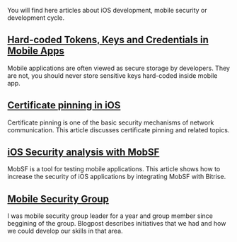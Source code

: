 You will find here articles about iOS development, mobile security or development cycle.

## [Hard-coded Tokens, Keys and Credentials in Mobile Apps](https://www.netguru.com/blog/hardcoded-keys-storage-mobile-app)
Mobile applications are often viewed as secure storage by developers. They are not, you should never store sensitive keys hard-coded inside mobile app.

## [Certificate pinning in iOS](https://www.netguru.com/codestories/certificate-pinning-in-ios)
Certificate pinning is one of the basic security mechanisms of network communication. This article discusses certificate pinning and related topics. 

## [iOS Security analysis with MobSF](https://www.netguru.com/codestories/ios-security-analysis-with-mobsf)
MobSF is a tool for testing mobile applications. This article shows how to increase the security of iOS applications by integrating MobSF with Bitrise.

## [Mobile Security Group](https://www.netguru.com/blog/mobile-security-group)
I was mobile security group leader for a year and group member since beggining of the group.
Blogpost describes initiatives that we had and how we could develop our skills in that area. 
